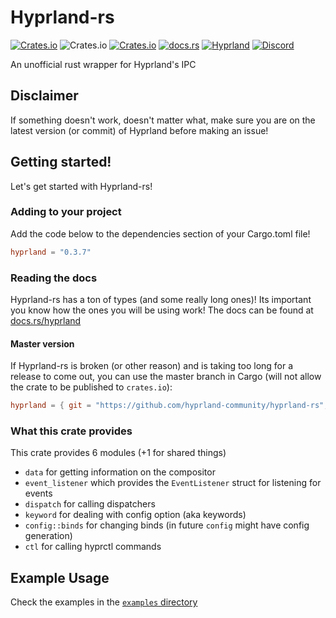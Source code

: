 # Hyprland-rs

[![Crates.io](https://img.shields.io/crates/v/hyprland)](https://crates.io/crates/hyprland)
![Crates.io](https://img.shields.io/crates/d/hyprland)
[![Crates.io](https://img.shields.io/crates/l/hyprland)](https://www.gnu.org/licenses/gpl-3.0.html)
[![docs.rs](https://img.shields.io/docsrs/hyprland)](https://docs.rs/hyprland)
[![Hyprland](https://img.shields.io/badge/Made%20for-Hyprland-blue)](https://github.com/hyprwm/Hyprland)
[![Discord](https://img.shields.io/discord/1055990214411169892?label=discord)](https://discord.gg/zzWqvcKRMy)

An unofficial rust wrapper for Hyprland's IPC

## Disclaimer

If something doesn't work, doesn't matter what,
make sure you are on the latest version (or commit) of Hyprland before making an issue!

## Getting started!

Let's get started with Hyprland-rs!

### Adding to your project

Add the code below to the dependencies section of your Cargo.toml file!

```toml
hyprland = "0.3.7"
```

### Reading the docs

Hyprland-rs has a ton of types (and some really long ones)! Its important you know how the ones you will be using work!
The docs can be found at [docs.rs/hyprland](https://docs.rs/hyprland)

#### Master version

If Hyprland-rs is broken (or other reason) and is taking too long for a release to come out,
you can use the master branch in Cargo (will not allow the crate to be published to `crates.io`):

```toml
hyprland = { git = "https://github.com/hyprland-community/hyprland-rs", branch = "master" }
```

### What this crate provides

This crate provides 6 modules (+1 for shared things)

- `data` for getting information on the compositor
- `event_listener` which provides the `EventListener` struct for listening for events
- `dispatch` for calling dispatchers
- `keyword` for dealing with config option (aka keywords)
- `config::binds` for changing binds (in future `config` might have config generation)
- `ctl` for calling hyprctl commands

## Example Usage

Check the examples in the [`examples` directory](https://github.com/hyprland-community/hyprland-rs/tree/master/examples)
